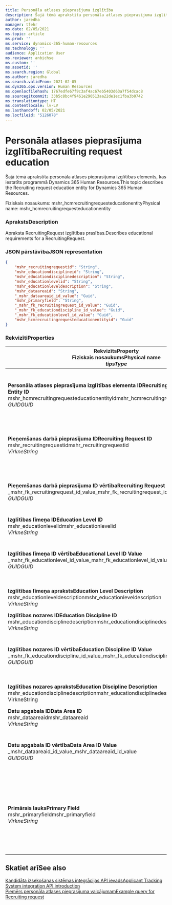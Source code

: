 ```yaml
---
title: Personāla atlases pieprasījuma izglītība
description: Šajā tēmā aprakstīta personāla atlases pieprasījuma izglītības elements, kas iestatīts programmā Dynamics 365 Human Resources.
author: jaredha
manager: tfehr
ms.date: 02/05/2021
ms.topic: article
ms.prod: ''
ms.service: dynamics-365-human-resources
ms.technology: ''
audience: Application User
ms.reviewer: anbichse
ms.custom: ''
ms.assetid: ''
ms.search.region: Global
ms.author: jaredha
ms.search.validFrom: 2021-02-05
ms.dyn365.ops.version: Human Resources
ms.openlocfilehash: 1767edfe67f9c3af4ac67eb5403d63a7f54dcac8
ms.sourcegitcommit: 33b5c8bc4f9461e290513aa22de1ec1fba3b0742
ms.translationtype: HT
ms.contentlocale: lv-LV
ms.lasthandoff: 02/05/2021
ms.locfileid: "5126078"
---
```

# <a name="recruiting-request-education"></a><span data-ttu-id="d3a47-103">Personāla atlases pieprasījuma izglītība</span><span class="sxs-lookup"><span data-stu-id="d3a47-103">Recruiting request education</span></span>

<span data-ttu-id="d3a47-104">Šajā tēmā aprakstīta personāla atlases pieprasījuma izglītības elements, kas iestatīts programmā Dynamics 365 Human Resources.</span><span class="sxs-lookup"><span data-stu-id="d3a47-104">This topic describes the Recruiting request education entity for Dynamics 365 Human Resources.</span></span>

<span data-ttu-id="d3a47-105">Fiziskais nosaukums: mshr_hcmrecruitingrequesteducationentity</span><span class="sxs-lookup"><span data-stu-id="d3a47-105">Physical name: mshr_hcmrecruitingrequesteducationentity</span></span>

### <a name="description"></a><span data-ttu-id="d3a47-106">Apraksts</span><span class="sxs-lookup"><span data-stu-id="d3a47-106">Description</span></span>

<span data-ttu-id="d3a47-107">Apraksta RecruitingRequest izglītības prasības.</span><span class="sxs-lookup"><span data-stu-id="d3a47-107">Describes educational requirements for a RecruitingRequest.</span></span>

### <a name="json-representation"></a><span data-ttu-id="d3a47-108">JSON pārstāvība</span><span class="sxs-lookup"><span data-stu-id="d3a47-108">JSON representation</span></span>

```json
{
    "mshr_recruitingrequestid": "String",
    "mshr_educationdisciplineid": "String",
    "mshr_educationdisciplinedescription": "String",
    "mshr_educationlevelid": "String",
    "mshr_educationleveldescription": "String",
    "mshr_dataareaid": "String",
    "_mshr_dataareaid_id_value": "Guid",
    "mshr_primaryfield": "String",
    "_mshr_fk_recruitingrequest_id_value": "Guid",
    "_mshr_fk_educationdiscipline_id_value": "Guid",
    "_mshr_fk_educationlevel_id_value": "Guid",
    "mshr_hcmrecruitingrequesteducationentityid": "Guid"
}
```

### <a name="properties"></a><span data-ttu-id="d3a47-109">Rekvizīti</span><span class="sxs-lookup"><span data-stu-id="d3a47-109">Properties</span></span>

| <span data-ttu-id="d3a47-110">Rekvizīts</span><span class="sxs-lookup"><span data-stu-id="d3a47-110">Property</span></span><br><span data-ttu-id="d3a47-111">**Fiziskais nosaukums**</span><span class="sxs-lookup"><span data-stu-id="d3a47-111">**Physical name**</span></span><br><span data-ttu-id="d3a47-112">**_tips_**</span><span class="sxs-lookup"><span data-stu-id="d3a47-112">**_Type_**</span></span> | <span data-ttu-id="d3a47-113">Izmantot</span><span class="sxs-lookup"><span data-stu-id="d3a47-113">Use</span></span> | <span data-ttu-id="d3a47-114">Apraksts</span><span class="sxs-lookup"><span data-stu-id="d3a47-114">Description</span></span> |
| --- | --- | --- |
| <span data-ttu-id="d3a47-115">**Personāla atlases pieprasījuma izglītības elementa ID**</span><span class="sxs-lookup"><span data-stu-id="d3a47-115">**Recruiting Request Education Entity ID**</span></span><br><span data-ttu-id="d3a47-116">mshr_hcmrecruitingrequesteducationentityid</span><span class="sxs-lookup"><span data-stu-id="d3a47-116">mshr_hcmrecruitingrequesteducationentityid</span></span><br><span data-ttu-id="d3a47-117">*GUID*</span><span class="sxs-lookup"><span data-stu-id="d3a47-117">*GUID*</span></span> | <span data-ttu-id="d3a47-118">Tikai lasāms</span><span class="sxs-lookup"><span data-stu-id="d3a47-118">Read-only</span></span><br><span data-ttu-id="d3a47-119">Obligāts</span><span class="sxs-lookup"><span data-stu-id="d3a47-119">Required</span></span> | <span data-ttu-id="d3a47-120">Sistēmas ģenerēts unikāls identifikators Personāla atlases pieprasījuma izglītības ierakstam.</span><span class="sxs-lookup"><span data-stu-id="d3a47-120">System-generated unique identifier for the Recruiting Request Education record.</span></span> |
| <span data-ttu-id="d3a47-121">**Pieņemšanas darbā pieprasījuma ID**</span><span class="sxs-lookup"><span data-stu-id="d3a47-121">**Recruiting Request ID**</span></span><br><span data-ttu-id="d3a47-122">mshr_recruitingrequestid</span><span class="sxs-lookup"><span data-stu-id="d3a47-122">mshr_recruitingrequestid</span></span><br><span data-ttu-id="d3a47-123">*Virkne*</span><span class="sxs-lookup"><span data-stu-id="d3a47-123">*String*</span></span> | <span data-ttu-id="d3a47-124">Rakstīt vienu reizi</span><span class="sxs-lookup"><span data-stu-id="d3a47-124">Write-once</span></span><br><span data-ttu-id="d3a47-125">Obligāts</span><span class="sxs-lookup"><span data-stu-id="d3a47-125">Required</span></span> | <span data-ttu-id="d3a47-126">Lietotājam lasāms saistītā personāla atlases pieprasījuma unikālais identifikators.</span><span class="sxs-lookup"><span data-stu-id="d3a47-126">The user-readable unique identifier of the related recruiting request.</span></span> |
| <span data-ttu-id="d3a47-127">**Pieņemšanas darbā pieprasījuma ID vērtība**</span><span class="sxs-lookup"><span data-stu-id="d3a47-127">**Recruiting Request ID Value**</span></span><br><span data-ttu-id="d3a47-128">_mshr_fk_recruitingrequest_id_value</span><span class="sxs-lookup"><span data-stu-id="d3a47-128">_mshr_fk_recruitingrequest_id_value</span></span><br><span data-ttu-id="d3a47-129">*GUID*</span><span class="sxs-lookup"><span data-stu-id="d3a47-129">*GUID*</span></span> | <span data-ttu-id="d3a47-130">Tikai lasāms</span><span class="sxs-lookup"><span data-stu-id="d3a47-130">Read-only</span></span><br><span data-ttu-id="d3a47-131">Obligāts</span><span class="sxs-lookup"><span data-stu-id="d3a47-131">Required</span></span><br><span data-ttu-id="d3a47-132">Ārējā atslēga: mshr_hcmrecruitingrequestentity mshr_hcmrecruitingrequestentityid</span><span class="sxs-lookup"><span data-stu-id="d3a47-132">Foreign key: mshr_hcmrecruitingrequestentityid of mshr_hcmrecruitingrequestentity</span></span> | <span data-ttu-id="d3a47-133">Sistēmas ģenerēts saistītā personāla atlases pieprasījuma unikālais identifikators.</span><span class="sxs-lookup"><span data-stu-id="d3a47-133">System-generated unique identifier of the related recruiting request.</span></span> |
| <span data-ttu-id="d3a47-134">**Izglītības līmeņa ID**</span><span class="sxs-lookup"><span data-stu-id="d3a47-134">**Education Level ID**</span></span><br><span data-ttu-id="d3a47-135">mshr_educationlevelid</span><span class="sxs-lookup"><span data-stu-id="d3a47-135">mshr_educationlevelid</span></span><br><span data-ttu-id="d3a47-136">*Virkne*</span><span class="sxs-lookup"><span data-stu-id="d3a47-136">*String*</span></span> | <span data-ttu-id="d3a47-137">Rakstīt vienu reizi</span><span class="sxs-lookup"><span data-stu-id="d3a47-137">Write-once</span></span><br><span data-ttu-id="d3a47-138">Obligāts</span><span class="sxs-lookup"><span data-stu-id="d3a47-138">Required</span></span> | <span data-ttu-id="d3a47-139">Nepieciešamās izglītības līmenis.</span><span class="sxs-lookup"><span data-stu-id="d3a47-139">The level of education required.</span></span> |
| <span data-ttu-id="d3a47-140">**Izglītības līmeņa ID vērtība**</span><span class="sxs-lookup"><span data-stu-id="d3a47-140">**Educational Level ID Value**</span></span><br><span data-ttu-id="d3a47-141">_mshr_fk_educationlevel_id_value</span><span class="sxs-lookup"><span data-stu-id="d3a47-141">_mshr_fk_educationlevel_id_value</span></span><br><span data-ttu-id="d3a47-142">*GUID*</span><span class="sxs-lookup"><span data-stu-id="d3a47-142">*GUID*</span></span> | <span data-ttu-id="d3a47-143">Tikai lasāms</span><span class="sxs-lookup"><span data-stu-id="d3a47-143">Read-only</span></span><br><span data-ttu-id="d3a47-144">Obligāts</span><span class="sxs-lookup"><span data-stu-id="d3a47-144">Required</span></span><br><span data-ttu-id="d3a47-145">Ārējā atslēga: mshr_hcmeducationlevelentity mshr_hcmeducationlevelentityid</span><span class="sxs-lookup"><span data-stu-id="d3a47-145">Foreign key: mshr_hcmeducationlevelentityid of mshr_hcmeducationlevelentity</span></span> | <span data-ttu-id="d3a47-146">Sistēmas ģenerēts pieprasītās izglītības līmeņa unikālais identifikators.</span><span class="sxs-lookup"><span data-stu-id="d3a47-146">System-generated unique identifier of the level of education required.</span></span> |
| <span data-ttu-id="d3a47-147">**Izglītības līmeņa apraksts**</span><span class="sxs-lookup"><span data-stu-id="d3a47-147">**Education Level Description**</span></span><br><span data-ttu-id="d3a47-148">mshr_educationleveldescription</span><span class="sxs-lookup"><span data-stu-id="d3a47-148">mshr_educationleveldescription</span></span><br><span data-ttu-id="d3a47-149">*Virkne*</span><span class="sxs-lookup"><span data-stu-id="d3a47-149">*String*</span></span> | <span data-ttu-id="d3a47-150">Tikai lasāms</span><span class="sxs-lookup"><span data-stu-id="d3a47-150">Read-only</span></span><br><span data-ttu-id="d3a47-151">Obligāts</span><span class="sxs-lookup"><span data-stu-id="d3a47-151">Required</span></span> | <span data-ttu-id="d3a47-152">Prasmei nepieciešamā līmeņa apraksts.</span><span class="sxs-lookup"><span data-stu-id="d3a47-152">The description of the level required for the skill.</span></span> |
| <span data-ttu-id="d3a47-153">**Izglītības nozares ID**</span><span class="sxs-lookup"><span data-stu-id="d3a47-153">**Education Discipline ID**</span></span><br><span data-ttu-id="d3a47-154">mshr_educationdisciplinedescription</span><span class="sxs-lookup"><span data-stu-id="d3a47-154">mshr_educationdisciplinedescription</span></span><br><span data-ttu-id="d3a47-155">*Virkne*</span><span class="sxs-lookup"><span data-stu-id="d3a47-155">*String*</span></span> | <span data-ttu-id="d3a47-156">Rakstīt vienu reizi</span><span class="sxs-lookup"><span data-stu-id="d3a47-156">Write-once</span></span><br><span data-ttu-id="d3a47-157">Obligāts</span><span class="sxs-lookup"><span data-stu-id="d3a47-157">Required</span></span> | <span data-ttu-id="d3a47-158">Izglītības nozares joma.</span><span class="sxs-lookup"><span data-stu-id="d3a47-158">The area of educational discipline.</span></span> |
| <span data-ttu-id="d3a47-159">**Izglītības nozares ID vērtība**</span><span class="sxs-lookup"><span data-stu-id="d3a47-159">**Education Discipline ID Value**</span></span><br><span data-ttu-id="d3a47-160">_mshr_fk_educationdiscipline_id_value</span><span class="sxs-lookup"><span data-stu-id="d3a47-160">_mshr_fk_educationdiscipline_id_value</span></span><br><span data-ttu-id="d3a47-161">*GUID*</span><span class="sxs-lookup"><span data-stu-id="d3a47-161">*GUID*</span></span> | <span data-ttu-id="d3a47-162">Tikai lasāms</span><span class="sxs-lookup"><span data-stu-id="d3a47-162">Read-only</span></span><br><span data-ttu-id="d3a47-163">Obligāts</span><span class="sxs-lookup"><span data-stu-id="d3a47-163">Required</span></span><br><span data-ttu-id="d3a47-164">Ārējā atslēga: mshr_hcmeducationdisciplineentity mshr_hcmeducationdisciplineentityid</span><span class="sxs-lookup"><span data-stu-id="d3a47-164">Foreign key: mshr_hcmeducationdisciplineentityid of mshr_hcmeducationdisciplineentity</span></span> | <span data-ttu-id="d3a47-165">Sistēmas ģenerēts izglītības nozares jomas unikālais identifikators.</span><span class="sxs-lookup"><span data-stu-id="d3a47-165">System-generated unique identifier of the area of educational discipline.</span></span> |
| <span data-ttu-id="d3a47-166">**Izglītības nozares apraksts**</span><span class="sxs-lookup"><span data-stu-id="d3a47-166">**Education Discipline Description**</span></span><br><span data-ttu-id="d3a47-167">mshr_educationdisciplinedescription</span><span class="sxs-lookup"><span data-stu-id="d3a47-167">mshr_educationdisciplinedescription</span></span><br><span data-ttu-id="d3a47-168">Virkne</span><span class="sxs-lookup"><span data-stu-id="d3a47-168">String</span></span> | <span data-ttu-id="d3a47-169">Tikai lasāms</span><span class="sxs-lookup"><span data-stu-id="d3a47-169">Read-only</span></span><br><span data-ttu-id="d3a47-170">Obligāts</span><span class="sxs-lookup"><span data-stu-id="d3a47-170">Required</span></span> | <span data-ttu-id="d3a47-171">Izglītības nozares jomas apraksts.</span><span class="sxs-lookup"><span data-stu-id="d3a47-171">The description of the area of educational discipline.</span></span> |
| <span data-ttu-id="d3a47-172">**Datu apgabala ID**</span><span class="sxs-lookup"><span data-stu-id="d3a47-172">**Data Area ID**</span></span><br><span data-ttu-id="d3a47-173">mshr_dataareaid</span><span class="sxs-lookup"><span data-stu-id="d3a47-173">mshr_dataareaid</span></span><br><span data-ttu-id="d3a47-174">*Virkne*</span><span class="sxs-lookup"><span data-stu-id="d3a47-174">*String*</span></span> | <span data-ttu-id="d3a47-175">Lasīt/rakstīt</span><span class="sxs-lookup"><span data-stu-id="d3a47-175">Read/write</span></span><br><span data-ttu-id="d3a47-176">Neobligāti</span><span class="sxs-lookup"><span data-stu-id="d3a47-176">Optional</span></span> | <span data-ttu-id="d3a47-177">Norāda juridisko personu (uzņēmumu).</span><span class="sxs-lookup"><span data-stu-id="d3a47-177">Specifies the legal entity (company).</span></span>|
| <span data-ttu-id="d3a47-178">**Datu apgabala ID vērtība**</span><span class="sxs-lookup"><span data-stu-id="d3a47-178">**Data Area ID Value**</span></span><br><span data-ttu-id="d3a47-179">_mshr_dataareaid_id_value</span><span class="sxs-lookup"><span data-stu-id="d3a47-179">_mshr_dataareaid_id_value</span></span><br><span data-ttu-id="d3a47-180">*GUID*</span><span class="sxs-lookup"><span data-stu-id="d3a47-180">*GUID*</span></span> | <span data-ttu-id="d3a47-181">Tikai lasāms</span><span class="sxs-lookup"><span data-stu-id="d3a47-181">Read-only</span></span><br><span data-ttu-id="d3a47-182">Neobligāti</span><span class="sxs-lookup"><span data-stu-id="d3a47-182">Optional</span></span><br><span data-ttu-id="d3a47-183">Ārējā atslēga: cdm_companyid cdm_company elements</span><span class="sxs-lookup"><span data-stu-id="d3a47-183">Foreign key: cdm_companyid of cdm_company entity</span></span> | <span data-ttu-id="d3a47-184">Sistēmas ģenerēta GUID vērtība, kas identificē juridisko personu (uzņēmumu).</span><span class="sxs-lookup"><span data-stu-id="d3a47-184">System-generated GUID value identifying the legal entity (company).</span></span> |
| <span data-ttu-id="d3a47-185">**Primārais lauks**</span><span class="sxs-lookup"><span data-stu-id="d3a47-185">**Primary Field**</span></span><br><span data-ttu-id="d3a47-186">mshr_primaryfield</span><span class="sxs-lookup"><span data-stu-id="d3a47-186">mshr_primaryfield</span></span><br><span data-ttu-id="d3a47-187">*Virkne*</span><span class="sxs-lookup"><span data-stu-id="d3a47-187">*String*</span></span> | <span data-ttu-id="d3a47-188">Tikai lasāms</span><span class="sxs-lookup"><span data-stu-id="d3a47-188">Read-only</span></span><br><span data-ttu-id="d3a47-189">Obligāts</span><span class="sxs-lookup"><span data-stu-id="d3a47-189">Required</span></span> | <span data-ttu-id="d3a47-190">Personāla atlases pieprasījuma vērtības, izglītības līmeņa ID un izglītības nozares ID konkatenācija kā cita metode ieraksta unikāli identifikācijai.</span><span class="sxs-lookup"><span data-stu-id="d3a47-190">Concatenation of Recruiting Request value, Education Level ID, and Education Discipline ID as another method to uniquely identify the record.</span></span> |

## <a name="see-also"></a><span data-ttu-id="d3a47-191">Skatiet arī</span><span class="sxs-lookup"><span data-stu-id="d3a47-191">See also</span></span>

[<span data-ttu-id="d3a47-192">Kandidāta izsekošanas sistēmas integrācijas API ievads</span><span class="sxs-lookup"><span data-stu-id="d3a47-192">Applicant Tracking System integration API introduction</span></span>](hr-admin-integration-ats-api-introduction.md)<br>
[<span data-ttu-id="d3a47-193">Piemērs personāla atlases pieprasījuma vaicājumam</span><span class="sxs-lookup"><span data-stu-id="d3a47-193">Example query for Recruiting request</span></span>](hr-admin-integration-ats-api-recruiting-request-example-query.md)

